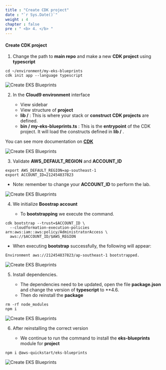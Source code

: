 ```yaml
---
title : "Create CDK project"
date : "`r Sys.Date()`"
weight : 4
chapter : false
pre : " <b> 4. </b> "
---
```


#### Create CDK project

1.  Change the path to **main repo** and make a new **CDK project** using **typescript**

```
cd ~/environment/my-eks-blueprints
cdk init app --language typescript
```

![Create EKS Blueprints](/images/3-CreateEKSBlueprints/00011.png?featherlight=false&width=90pc)

2.  In the **Cloud9 environment** interface
    
    *   View sidebar
    *   View structure of **project**
    *   **lib /** : This is where your stack or **construct** **CDK projects** are defined.
    *   **bin / my-eks-blueprints.ts** : This is the **entrypoint** of the CDK project. It will load the constructs defined in **lib /** .

You can see more documentation on **[CDK](https://docs.aws.amazon.com/cdk/v2/guide/best-practices.html)**

![Create EKS Blueprints](/images/3-CreateEKSBlueprints/00012.png?featherlight=false&width=90pc)

3.  Validate **AWS\_DEFAULT\_REGION** and **ACCOUNT\_ID**

```
export AWS_DEFAULT_REGION=ap-southeast-1
export ACCOUNT_ID=212454837823
```

*   Note: remember to change your **ACCOUNT\_ID** to perform the lab.

![Create EKS Blueprints](/images/3-CreateEKSBlueprints/00013.png?featherlight=false&width=90pc)

4.  We initialize **Boostrap account**
    
    *   To **bootstrapping** we execute the command.

```
cdk bootstrap --trust=$ACCOUNT_ID \
  --cloudformation-execution-policies arn:aws:iam::aws:policy/AdministratorAccess \
  aws://$ACCOUNT_ID/$AWS_REGION
```

*   When executing **bootstrap** successfully, the following will appear:

```
Environment aws://212454837823/ap-southeast-1 bootstrapped.
```

![Create EKS Blueprints](/images/3-CreateEKSBlueprints/00014.png?featherlight=false&width=90pc)

5.  Install dependencies.
    
    *   The dependencies need to be updated, open the file **package.json** and change the version of **typescript** to \*\*4.6.
    *   Then do reinstall the **package**

```
rm -rf node_modules
npm i
```

![Create EKS Blueprints](/images/3-CreateEKSBlueprints/00015.png?featherlight=false&width=90pc)

6.  After reinstalling the correct version
    
    *   We continue to run the command to install the **eks-blueprints** module for **project**

```
npm i @aws-quickstart/eks-blueprints
```

![Create EKS Blueprints](/images/3-CreateEKSBlueprints/00016.png?featherlight=false&width=90pc)